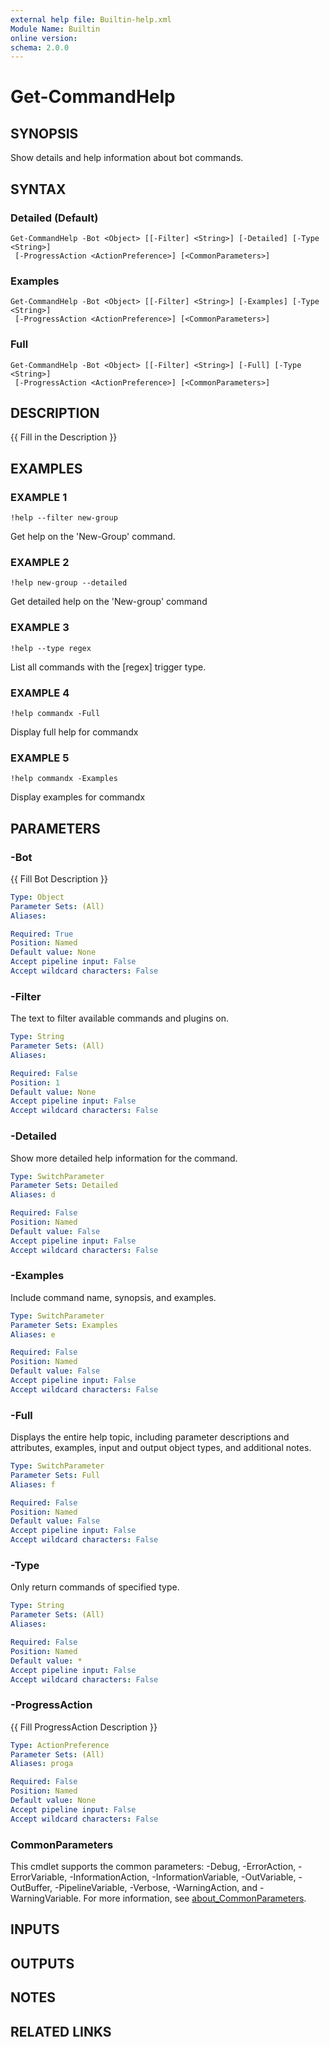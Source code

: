 ```yaml
---
external help file: Builtin-help.xml
Module Name: Builtin
online version:
schema: 2.0.0
---
```


# Get-CommandHelp

## SYNOPSIS
Show details and help information about bot commands.

## SYNTAX

### Detailed (Default)
```
Get-CommandHelp -Bot <Object> [[-Filter] <String>] [-Detailed] [-Type <String>]
 [-ProgressAction <ActionPreference>] [<CommonParameters>]
```

### Examples
```
Get-CommandHelp -Bot <Object> [[-Filter] <String>] [-Examples] [-Type <String>]
 [-ProgressAction <ActionPreference>] [<CommonParameters>]
```

### Full
```
Get-CommandHelp -Bot <Object> [[-Filter] <String>] [-Full] [-Type <String>]
 [-ProgressAction <ActionPreference>] [<CommonParameters>]
```

## DESCRIPTION
{{ Fill in the Description }}

## EXAMPLES

### EXAMPLE 1
```
!help --filter new-group
```

Get help on the 'New-Group' command.

### EXAMPLE 2
```
!help new-group --detailed
```

Get detailed help on the 'New-group' command

### EXAMPLE 3
```
!help --type regex
```

List all commands with the \[regex\] trigger type.

### EXAMPLE 4
```
!help commandx -Full
```

Display full help for commandx

### EXAMPLE 5
```
!help commandx -Examples
```

Display examples for commandx

## PARAMETERS

### -Bot
{{ Fill Bot Description }}

```yaml
Type: Object
Parameter Sets: (All)
Aliases:

Required: True
Position: Named
Default value: None
Accept pipeline input: False
Accept wildcard characters: False
```

### -Filter
The text to filter available commands and plugins on.

```yaml
Type: String
Parameter Sets: (All)
Aliases:

Required: False
Position: 1
Default value: None
Accept pipeline input: False
Accept wildcard characters: False
```

### -Detailed
Show more detailed help information for the command.

```yaml
Type: SwitchParameter
Parameter Sets: Detailed
Aliases: d

Required: False
Position: Named
Default value: False
Accept pipeline input: False
Accept wildcard characters: False
```

### -Examples
Include command name, synopsis, and examples.

```yaml
Type: SwitchParameter
Parameter Sets: Examples
Aliases: e

Required: False
Position: Named
Default value: False
Accept pipeline input: False
Accept wildcard characters: False
```

### -Full
Displays the entire help topic, including parameter descriptions and attributes, examples, input and output object types, and additional notes.

```yaml
Type: SwitchParameter
Parameter Sets: Full
Aliases: f

Required: False
Position: Named
Default value: False
Accept pipeline input: False
Accept wildcard characters: False
```

### -Type
Only return commands of specified type.

```yaml
Type: String
Parameter Sets: (All)
Aliases:

Required: False
Position: Named
Default value: *
Accept pipeline input: False
Accept wildcard characters: False
```

### -ProgressAction
{{ Fill ProgressAction Description }}

```yaml
Type: ActionPreference
Parameter Sets: (All)
Aliases: proga

Required: False
Position: Named
Default value: None
Accept pipeline input: False
Accept wildcard characters: False
```

### CommonParameters
This cmdlet supports the common parameters: -Debug, -ErrorAction, -ErrorVariable, -InformationAction, -InformationVariable, -OutVariable, -OutBuffer, -PipelineVariable, -Verbose, -WarningAction, and -WarningVariable. For more information, see [about_CommonParameters](http://go.microsoft.com/fwlink/?LinkID=113216).

## INPUTS

## OUTPUTS

## NOTES

## RELATED LINKS
